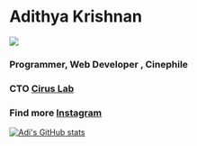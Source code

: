 


# Adithya Krishnan
<img src="https://komarev.com/ghpvc/?username=fal3n-4ngel"/>

### Programmer, Web Developer , Cinephile
###  CTO [Cirus Lab](https://github.com/orgs/CIRUS-LAB) 
### Find more [Instagram](https://www.instagram.com/fal3n.4ngel?utm_medium=copy_link)





[![Adi's GitHub stats](https://github-readme-stats.vercel.app/api?username=fal3n-4ngel)](https://github.com/anuraghazra/github-readme-stats)
